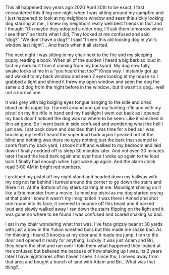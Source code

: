 This all happened two years ago 2020 April 20th to be exact. I first encountered this thing one night when I was sitting around my campfire and I just happened to look at my neighbors window and seen this sickly looking dog starring at me , I knew my neighbors really well best friends in fact and I thought “Oh maybe they adopted a older dog, I’ll ask them tomorrow when I see them” so that’s what I did, They looked at me confused and said “dog?” “We don’t have a dog?” I said “I seen this old looking dog in y’all’s window last night”… And that’s when it all started.  

The next night I was sitting in my chair next to the fire and my sleeping puppy reading a book. When all of the sudden I heard a big bark so loud in fact my ears hurt from it coming from my backyard. My dog now fully awake looks at me in a “you heard that too?” Kinda way. I instantly got up and walked to my back window and seen 2 eyes looking at my house so I grabbed a light and shined it threw my open window and seen the dog the same old dog from the night before in the window.. but it wasn’t a dog… well not a normal one.

It was grey with big bulging eyes tongue hanging to the side and dried blood on its upper lip. I turned around and got my hunting rifle and with my pistol on my hip rifle in hand and my flashlight I went out back as I opened my back door I noticed the dog was no where to be seen. Like it vanished in thin air gone. So I went back in side confused and wondering what the hell I just saw. I sat back down and decided that I was time for a bed as I was brushing my teeth I heard the super loud bark again I peaked out of the blind and nothing was there no eyes nothing just the bark that seemed to come from my back yard, I shook it off and walked to my bedroom and laid down I finally nodded off to sleep 30 minutes later. And not even 30 minutes later I heard the loud bark again and ever hour I woke up again to the loud bark I finally had enough when I got woke up again. And the alarm clock read 3:00 AM in bright red numbers. 

I grabbed my pistol off my night stand and headed down my hallway with my dog not far behind I turned around the corner to go down the stairs and there it is. At the Bottom of my stairs starring at me. Moonlight shining on it like a Erie monster from a movie. I aimed my pistol as my dog started crying at that point I knew it wasn’t my imagination it was there I Aimed and shot one round into its face, it seemed to bounce off this beast and it barked loud and slowly walked away I ran down the stairs flipping on the light and it was gone no where to be found I was confused and scared shaking so bad. 

I sat in my chair wondering what that was, I’ve face grizzly bear at 30 yards with just a bow in the Yukon wrestled bulls but this made me shake bad. As I’m thinking I heard 3 knocks at my door and it made me jump. I ran to the door and opened it ready for anything. Luckily it was just Adam and Bri, they heard the shot and ran over I told them what happened they looked at me confused but believed me because of how shaking up I was. Its 2 years later I have nightmares often haven’t seen it since tho, I moved away from that area and bought a bunch of land with Adam and Bri…What was that thing?..